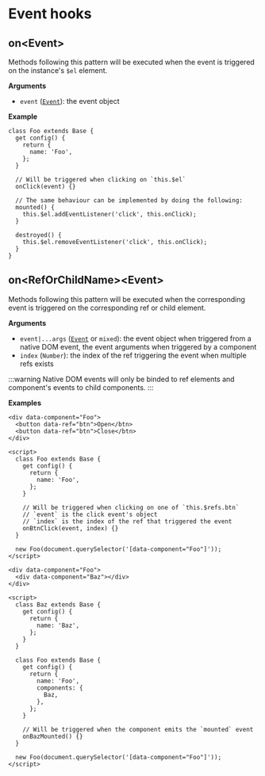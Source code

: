 # Event hooks

## on\<Event>

Methods following this pattern will be executed when the event is triggered on the instance's `$el` element.

**Arguments**

- `event` ([`Event`](https://developer.mozilla.org/en-US/docs/Web/API/Event)): the event object

**Example**

```js{8-9}
class Foo extends Base {
  get config() {
    return {
      name: 'Foo',
    };
  }

  // Will be triggered when clicking on `this.$el`
  onClick(event) {}

  // The same behaviour can be implemented by doing the following:
  mounted() {
    this.$el.addEventListener('click', this.onClick);
  }

  destroyed() {
    this.$el.removeEventListener('click', this.onClick);
  }
}
```

## on\<RefOrChildName>\<Event>

Methods following this pattern will be executed when the corresponding event is triggered on the corresponding ref or child element.

**Arguments**

- `event|...args` ([`Event`](https://developer.mozilla.org/en-US/docs/Web/API/Event) or `mixed`): the event object when triggered from a native DOM event, the event arguments when triggered by a component
- `index` (`Number`): the index of the ref triggering the event when multiple refs exists

:::warning
Native DOM events will only be binded to ref elements and component's events to child components.
:::

**Examples**

```html{2-3,14-17}
<div data-component="Foo">
  <button data-ref="btn">Open</btn>
  <button data-ref="btn">Close</btn>
</div>

<script>
  class Foo extends Base {
    get config() {
      return {
        name: 'Foo',
      };
    }

    // Will be triggered when clicking on one of `this.$refs.btn`
    // `event` is the click event's object
    // `index` is the index of the ref that triggered the event
    onBtnClick(event, index) {}
  }

  new Foo(document.querySelector('[data-component="Foo"]'));
</script>
```

```html{2,18-20,24-25}
<div data-component="Foo">
  <div data-component="Baz"></div>
</div>

<script>
  class Baz extends Base {
    get config() {
      return {
        name: 'Baz',
      };
    }
  }

  class Foo extends Base {
    get config() {
      return {
        name: 'Foo',
        components: {
          Baz,
        },
      };
    }

    // Will be triggered when the component emits the `mounted` event
    onBazMounted() {}
  }

  new Foo(document.querySelector('[data-component="Foo"]'));
</script>
```
